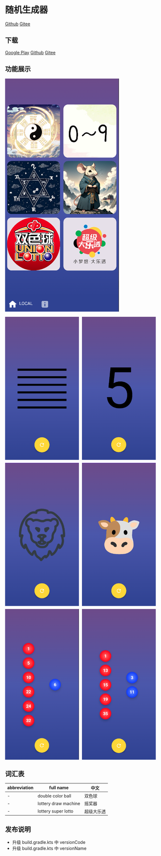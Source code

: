 # 随机生成器

[Github](https://github.com/aoeai/random-generator-android) [Gitee](https://gitee.com/wyyl1/random-generator-android)

## 下载

[Google Play](https://play.google.com/store/apps/details?id=com.aoeai.rg) [Github](https://github.com/aoeai/random-generator-android/releases) [Gitee](https://gitee.com/wyyl1/random-generator-android/releases)

## 功能展示

![](docs/images/showing/home.png)

<style>
.image-grid {
  display: flex;
  flex-wrap: wrap;
  gap: 10px;
  width: 100%;
}

.image-grid img {
  width: 48%;
}
</style>

<div class="image-grid">
  <img src="docs/images/showing/bagua.png" />
  <img src="docs/images/showing/0-9.png" />
  <img src="docs/images/showing/twelve_zodiac_signs.png" />
  <img src="docs/images/showing/twelve_chinese_zodiac_animals.png" />
  <img src="docs/images/showing/double_color_ball.png" />
  <img src="docs/images/showing/lottery_super_lotto.png" />
</div>

## 词汇表

| abbreviation | full name            | 中文    |
|--------------|----------------------|-------|
| -            | double color ball    | 双色球   |
| -            | lottery draw machine | 摇奖器   |
| -            | lottery super lotto  | 超级大乐透 |

## 发布说明

- 升级 build.gradle.kts 中 versionCode
- 升级 build.gradle.kts 中 versionName